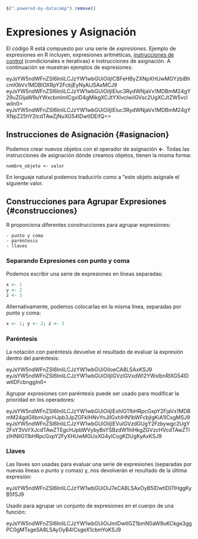 <script src="https://cdn.datacamp.com/datacamp-light-latest.min.js"></script>

```js
$(".powered-by-datacamp").remove()
```






# Expresiones y Asignación


El código R está compuesto por una serie de _expresiones_. Ejemplo de expresiones en R incluyen, expresiones aritméticas, [instrucciones de control](../../estructuras_control/estructuras_control.md) (condicionales e iterativas) e instrucciones de asignación. A continuación se muestran ejemplos de expresiones: 



<div data-datacamp-exercise data-height="300" data-encoded="true">eyJsYW5ndWFnZSI6InIiLCJzYW1wbGUiOiIjICBFeHByZXNpXHUwMGYzbiBhcml0bVx1MDBlOXRpY2FcbjEyNyAlJSAxMCJ9</div>


<div data-datacamp-exercise data-height="300" data-encoded="true">eyJsYW5ndWFnZSI6InIiLCJzYW1wbGUiOiIjIEluc3RydWNjaVx1MDBmM24gY29uZGljaW9uYWxcbmlmICgxID4gMikgXCJtYXlvclwiIGVsc2UgXCJtZW5vclwiIn0=</div>


<div data-datacamp-exercise data-height="300" data-encoded="true">eyJsYW5ndWFnZSI6InIiLCJzYW1wbGUiOiIjIEluc3RydWNjaVx1MDBmM24gYXNpZ25hY2lcdTAwZjNuXG54IDwtIDEifQ==</div>

## Instrucciones de Asignación {#asignacion}

Podemos crear nuevos objetos con el operador de asignación __<-__. Todas las instrucciones de asignación dónde creamos objetos, tienen la misma forma:

    nombre_objeto <- valor
 

En lenguaje natural podemos traducirlo como a "este objeto asignale el siguiente valor.

## Construcciones para Agrupar Expresiones {#construcciones}

R proporciona diferentes construcciones para agrupar expresiones:

    - punto y coma
    - paréntesis
    - llaves

### Separando Expresiones con punto y coma

Podemos escribir una serie de expresiones en líneas separadas:



```r
x <- 1
y <- 2
z <- 3
```

Alternativamente, podemos colocarlas en la misma línea, separadas por punto y coma:



```r
x <- 1; y <- 2; z <- 3
```

### Paréntesis

La notación con paréntesis devuelve el resultado de evaluar la expresión dentro del paréntesis:


<div data-datacamp-exercise data-height="300" data-encoded="true">eyJsYW5ndWFnZSI6InIiLCJzYW1wbGUiOiIoeCA8LSAxKSJ9</div>


<div data-datacamp-exercise data-height="300" data-encoded="true">eyJsYW5ndWFnZSI6InIiLCJzYW1wbGUiOiIjIGVzIGVxdWl2YWxlbnRlXG54IDwtIDFcbnggIn0=</div>

Agrupar expresiones con paréntesis puede ser usado para modificar la prioridad  en los operadores:


<div data-datacamp-exercise data-height="300" data-encoded="true">eyJsYW5ndWFnZSI6InIiLCJzYW1wbGUiOiIjIExhIG11bHRpcGxpY2FjaVx1MDBmM24gdGllbmUgcHJpb3JpZGFkIHNvYnJlIGxhIHN1bWFcbjIgKiA1ICsgMSJ9</div>


<div data-datacamp-exercise data-height="300" data-encoded="true">eyJsYW5ndWFnZSI6InIiLCJzYW1wbGUiOiIjIEVuIGVzdGUgY2Fzbywgc2UgY2FsY3VsYXJcdTAwZTEgcHJpbWVybyBsYSBzdW1hIHkgZGVzcHVcdTAwZTlzIHNlIG11bHRpcGxpY2FyXHUwMGUxXG4yICogKDUgKyAxKSJ9</div>


### Llaves

Las llaves son usadas para evaluar una serie de expresiones (separadas por nuevas líneas o punto y comas) y, nos devolverán el resultado de la última expresión:




<div data-datacamp-exercise data-height="300" data-encoded="true">eyJsYW5ndWFnZSI6InIiLCJzYW1wbGUiOiJ7eCA8LSAxOyB5IDwtIDI7IHggKyB5fSJ9</div>

Usado para agrupar un conjunto de expresiones en el cuerpo de una función:


<div data-datacamp-exercise data-height="300" data-encoded="true">eyJsYW5ndWFnZSI6InIiLCJzYW1wbGUiOiJmIDwtIGZ1bmN0aW9uKCkge3ggPC0gMTsgeSA8LSAyOyB4ICsgeX1cbmYoKSJ9</div>

